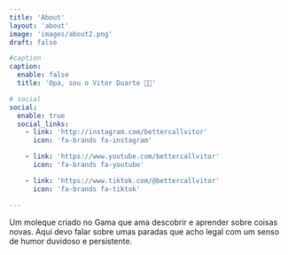 ```yaml
---
title: 'About'
layout: 'about'
image: 'images/about2.png'
draft: false

#caption
caption:
  enable: false
  title: 'Opa, sou o Vitor Duarte 🤙🏾'

# social
social:
  enable: true
  social_links:
    - link: 'http://instagram.com/bettercallvitor'
      icon: 'fa-brands fa-instagram'

    - link: 'https://www.youtube.com/bettercallvitor'
      icon: 'fa-brands fa-youtube'

    - link: 'https://www.tiktok.com/@bettercallvitor'
      icon: 'fa-brands fa-tiktok'

---
```


Um moleque criado no Gama que ama descobrir e aprender sobre coisas novas. Aqui devo falar sobre umas paradas que acho legal com um senso de humor duvidoso e persistente.
